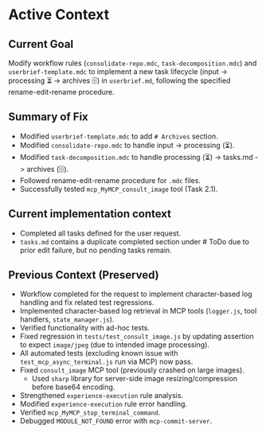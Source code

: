 # Active Context

## Current Goal
Modify workflow rules (`consolidate-repo.mdc`, `task-decomposition.mdc`) and `userbrief-template.mdc` to implement a new task lifecycle (input -> processing ⏳ -> archives 🗄️) in `userbrief.md`, following the specified rename-edit-rename procedure.

## Summary of Fix
- Modified `userbrief-template.mdc` to add `# Archives` section.
- Modified `consolidate-repo.mdc` to handle input -> processing (⏳).
- Modified `task-decomposition.mdc` to handle processing (⏳) -> tasks.md -> archives (🗄️).
- Followed rename-edit-rename procedure for `.mdc` files.
- Successfully tested `mcp_MyMCP_consult_image` tool (Task 2.1).

## Current implementation context
- Completed all tasks defined for the user request.
- `tasks.md` contains a duplicate completed section under # ToDo due to prior edit failure, but no pending tasks remain.

## Previous Context (Preserved)
- Workflow completed for the request to implement character-based log handling and fix related test regressions.
- Implemented character-based log retrieval in MCP tools (`logger.js`, tool handlers, `state_manager.js`).
- Verified functionality with ad-hoc tests.
- Fixed regression in `tests/test_consult_image.js` by updating assertion to expect `image/jpeg` (due to intended image processing).
- All automated tests (excluding known issue with `test_mcp_async_terminal.js` run via MCP) now pass.
- Fixed `consult_image` MCP tool (previously crashed on large images).
    - Used `sharp` library for server-side image resizing/compression before base64 encoding.
- Strengthened `experience-execution` rule analysis.
- Modified `experience-execution` rule error handling.
- Verified `mcp_MyMCP_stop_terminal_command`.
- Debugged `MODULE_NOT_FOUND` error with `mcp-commit-server`.